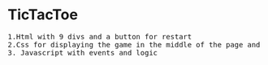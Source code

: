 # TicTacToe
<pre>
1.Html with 9 divs and a button for restart 
2.Css for displaying the game in the middle of the page and wrapping the boxes
3. Javascript with events and logic </pre>
